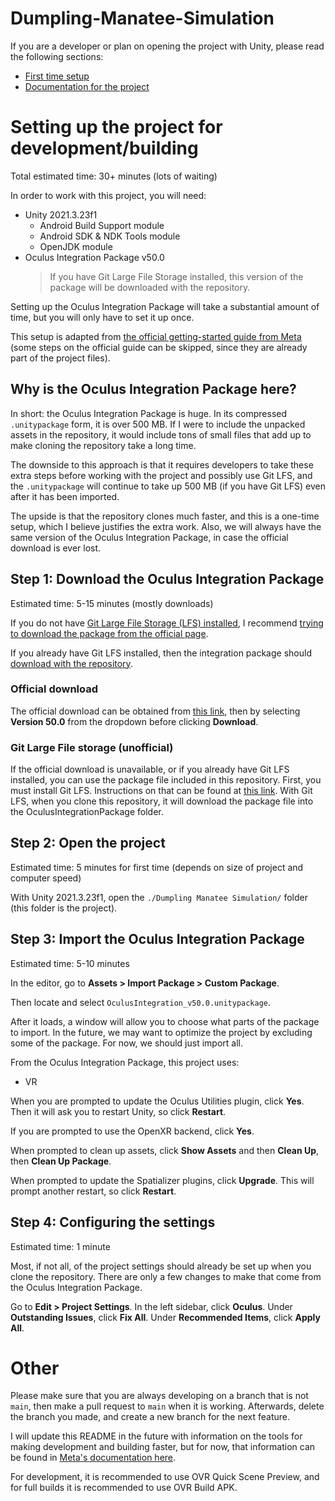 # Dumpling-Manatee-Simulation

If you are a developer or plan on opening the project with Unity, please read the following sections:
- [First time setup](#setting-up-the-project-for-developmentbuilding)
- [Documentation for the project](./Documentation/)

# Setting up the project for development/building
Total estimated time: 30+ minutes (lots of waiting)



In order to work with this project, you will need:
- Unity 2021.3.23f1
  - Android Build Support module
  - Android SDK & NDK Tools module
  - OpenJDK module
- Oculus Integration Package v50.0
    > If you have Git Large File Storage installed, this version of the package will be downloaded with the repository.


Setting up the Oculus Integration Package will take a substantial amount of time, but you will only have to set it up once.

This setup is adapted from [the official getting-started guide from Meta](https://developer.oculus.com/documentation/unity/unity-tutorial-hello-vr/) (some steps on the official guide can be skipped, since they are already part of the project files).


## Why is the Oculus Integration Package here?
In short: the Oculus Integration Package is huge. In its compressed `.unitypackage` form, it is over 500 MB. If I were to include the unpacked assets in the repository, it would include tons of small files that add up to make cloning the repository take a long time.

The downside to this approach is that it requires developers to take these extra steps before working with the project and possibly use Git LFS, and the `.unitypackage` will continue to take up 500 MB (if you have Git LFS) even after it has been imported. 

The upside is that the repository clones much faster, and this is a one-time setup, which I believe justifies the extra work. Also, we will always have the same version of the Oculus Integration Package, in case the official download is ever lost.

## Step 1: Download the Oculus Integration Package
Estimated time: 5-15 minutes (mostly downloads)

If you do not have [Git Large File Storage (LFS) installed](https://docs.github.com/en/repositories/working-with-files/managing-large-files/installing-git-large-file-storage), I recommend [trying to download the package from the official page](#official-download). 

If you already have Git LFS installed, then the integration package should [download with the repository](#git-large-file-storage-unofficial).

### Official download
The official download can be obtained from [this link](https://developer.oculus.com/downloads/package/unity-integration/), then by selecting **Version 50.0** from the dropdown before clicking **Download**.

### Git Large File storage (unofficial)
If the official download is unavailable, or if you already have Git LFS installed, you can use the package file included in this repository. First, you must install Git LFS. Instructions on that can be found at [this link](https://docs.github.com/en/repositories/working-with-files/managing-large-files/installing-git-large-file-storage). With Git LFS, when you clone this repository, it will download the package file into the OculusIntegrationPackage folder.

## Step 2: Open the project
Estimated time: 5 minutes for first time (depends on size of project and computer speed)

With Unity 2021.3.23f1, open the `./Dumpling Manatee Simulation/` folder (this folder is the project).

## Step 3: Import the Oculus Integration Package
Estimated time: 5-10 minutes

In the editor, go to **Assets > Import Package > Custom Package**.

Then locate and select `OculusIntegration_v50.0.unitypackage`.

After it loads, a window will allow you to choose what parts of the package to import. In the future, we may want to optimize the project by excluding some of the package. For now, we should just import all.

From the Oculus Integration Package, this project uses:
- VR

When you are prompted to update the Oculus Utilities plugin, click **Yes**. Then it will ask you to restart Unity, so click **Restart**.

If you are prompted to use the OpenXR backend, click **Yes**.

When prompted to clean up assets, click **Show Assets** and then **Clean Up**, then **Clean Up Package**.

When prompted to update the Spatializer plugins, click **Upgrade**. This will prompt another restart, so click **Restart**.

## Step 4: Configuring the settings
Estimated time: 1 minute

Most, if not all, of the project settings should already be set up when you clone the repository. There are only a few changes to make that come from the Oculus Integration Package.

Go to **Edit > Project Settings**. In the left sidebar, click **Oculus**. Under **Outstanding Issues**, click **Fix All**. Under **Recommended Items**, click **Apply All**.

# Other
Please make sure that you are always developing on a branch that is not `main`, then make a pull request to `main` when it is working. Afterwards, delete the branch you made, and create a new branch for the next feature.

I will update this README in the future with information on the tools for making development and building faster, but for now, that information can be found in [Meta's documentation here](https://developer.oculus.com/documentation/unity/unity-build/).

For development, it is recommended to use OVR Quick Scene Preview, and for full builds it is recommended to use OVR Build APK.